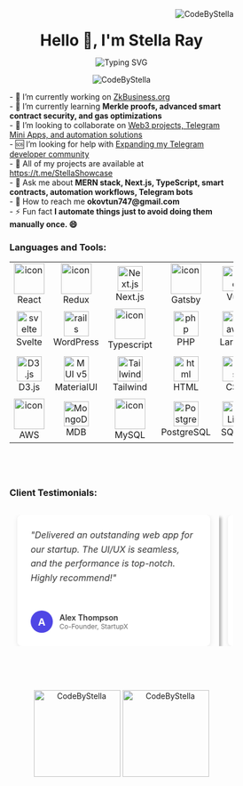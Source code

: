 <div>
    <img align="right" src="https://komarev.com/ghpvc/?username=CodeByStella&label=Profile%20views&color=0e75b6&style=flat" alt="CodeByStella" />
</div>
<h1 align="center">Hello 👋, I'm Stella Ray</h1>

<p align="center">
    <img src="https://readme-typing-svg.demolab.com?font=Dancing+Script&weight=800&size=26&duration=3000&pause=500&center=true&random=true&width=970&height=64&lines=Full-Stack+Web2+%26+Web3+Developer+%7C+Scalable%2C+high-performance+apps.;Automation+%26+Telegram+Bots+%7C+Smart+workflows+%26+mini+apps.;Casino+%26+Betting+Sites+%7C+Secure%2C+high-traffic+platforms.;Smart+Contracts+%26+dApps+%7C+Decentralized%2C+trustless+solutions." alt="Typing SVG" />
</p>
<p align="center">  
    <img src="https://github-trophies.vercel.app/?username=CodeByStella" alt="CodeByStella" />
</p>

<p align="left">
    - 🔭 I’m currently working on <a href="https://zkbusiness.org/">ZkBusiness.org</a><br/>
    - 🌱 I’m currently learning <b>Merkle proofs, advanced smart contract security, and gas optimizations</b><br/>
    - 🤝 I’m looking to collaborate on <a href="https://t.me/StellaShowcase">Web3 projects, Telegram Mini Apps, and automation solutions</a><br/>
    - 🆘 I’m looking for help with <a href="https://t.me/DevCollab">Expanding my Telegram developer community</a><br/>
    - 📂 All of my projects are available at <a href="https://t.me/StellaShowcase">https://t.me/StellaShowcase</a><br/>
    - 💬 Ask me about <b>MERN stack, Next.js, TypeScript, smart contracts, automation workflows, Telegram bots</b><br/>
    - 📮 How to reach me <b>okovtun747@gmail.com</b><br/>
    - ⚡ Fun fact <b>I automate things just to avoid doing them manually once. 😄</b>
</p>
<h3 align="left">Languages and Tools:</h3>
<table align="center">
  <tr>
    <td align="center" width="90">
      <img src="https://techstack-generator.vercel.app/react-icon.svg" alt="icon" width="55" height="55" />
      <br>React
    </td>
    <td align="center" width="90">
      <img src="https://techstack-generator.vercel.app/redux-icon.svg" alt="icon" width="55" height="55" />
      <br>Redux
    </td>
    <td align="center" width="90">
      <img src="https://skillicons.dev/icons?i=nextjs" width="45" height="45" alt="Next.js" />
      <br>Next.js
    </td>
    <td align="center" width="90">
      <img src="https://techstack-generator.vercel.app/gatsby-icon.svg" alt="icon" width="55" height="55" />
      <br>Gatsby
    </td>
    <td align="center" width="90">
      <img src="https://skillicons.dev/icons?i=vue" width="45" height="45" alt="Vue" />
      <br>Vue
    </td>
    <td align="center" width="90">
      <img src="https://skillicons.dev/icons?i=nuxtjs" width="45" height="45" alt="Nuxt.js" />
      <br>Nuxt.js
    </td>
    <td align="center" width="90">
      <img src="https://skillicons.dev/icons?i=angular" width="45" height="45" alt="Angular" />
      <br>Angular
    </td>
    <td align="center" width="90">
      <img src="https://skillicons.dev/icons?i=nestjs" width="45" height="45" alt="Nest.js" />
      <br>Nest.js
    </td>
    <td align="center" width="90">
      <img src="https://skillicons.dev/icons?i=nodejs" width="45" height="45" alt="Node.js" />
      <br>Node.js
    </td>
    <td align="center" width="90">
      <img src="https://skillicons.dev/icons?i=express" width="45" height="45" alt="Express" />
      <br>Express
    </td>
  </tr>
  <tr>
    <td align="center" width="90">
      <img src="https://skillicons.dev/icons?i=svelte" width="45" height="45" alt="svelte" />
      <br>Svelte
    </td>
    <td align="center" width="90">
      <img src="https://skillicons.dev/icons?i=wordpress" width="45" height="45" alt="rails" />
      <br>WordPress
    </td>
    <td align="center" width="90">
      <img src="https://techstack-generator.vercel.app/ts-icon.svg" alt="icon" width="55" height="55" />
      <br>Typescript
    </td>
    <td align="center" width="90">
      <img src="https://skillicons.dev/icons?i=php" width="45" height="45" alt="php" />
      <br>PHP
    </td>
    <td align="center" width="90">
      <img src="https://skillicons.dev/icons?i=laravel" width="45" height="45" alt="Laravel" />
      <br>Laravel
    </td>
    <td align="center" width="90">
      <img src="https://techstack-generator.vercel.app/python-icon.svg" alt="icon" width="55" height="55" />
      <br>Python
    </td>
    <td align="center" width="90">
      <img src="https://techstack-generator.vercel.app/django-icon.svg" alt="icon" width="55" height="55" />
      <br>Django
    </td>
    <td align="center" width="90">
      <img src="https://skillicons.dev/icons?i=flask" width="45" height="45" alt="Flask" />
      <br>Flask
    </td>
    <td align="center" width="90">
      <img src="https://skillicons.dev/icons?i=ruby" width="45" height="45" alt="Ruby" />
      <br>Ruby
    </td>
    <td align="center" width="90">
      <img src="https://techstack-generator.vercel.app/restapi-icon.svg" alt="icon" width="55" height="55" />
      <br>RestAPI
    </td>
  </tr>
  <tr>
    <td align="center" width="90">
      <img src="https://skillicons.dev/icons?i=d3" width="45" height="45" alt="D3.js" />
      <br>D3.js
    </td>
    <td align="center" width="90">
      <img src="https://skillicons.dev/icons?i=materialui" width="45" height="45" alt="MUI v5" />
      <br>MaterialUI
    </td>
    <td align="center" width="90">
      <img src="https://skillicons.dev/icons?i=tailwind" width="45" height="45" alt="Tailwind" />
      <br>Tailwind
    </td>
    <td align="center" width="90">
      <img src="https://skillicons.dev/icons?i=html" width="45" height="45" alt="html" />
      <br>HTML
    </td>
    <td align="center" width="90">
      <img src="https://skillicons.dev/icons?i=css" width="45" height="45" alt="css" />
      <br>CSS
    </td>
    <td align="center" width="90">
      <img src="https://techstack-generator.vercel.app/sass-icon.svg" alt="icon" width="55" height="55" />
      <br>Sass
    </td>
    <td align="center" width="90">
      <img src="https://skillicons.dev/icons?i=bootstrap" width="45" height="45" alt="Bootstrap" />
      <br>Bootstrap
    </td>
    <td align="center" width="90">
      <img src="https://skillicons.dev/icons?i=babel" width="45" height="45" alt="babel" />
      <br>Babel
    </td>
    <td align="center" width="90">
      <img src="https://skillicons.dev/icons?i=threejs" width="45" height="45" alt="Three.js" />
      <br>Three.js
    </td>
    <td align="center" width="90">
      <img src="https://skillicons.dev/icons?i=solidity" width="45" height="45" alt="Solidity" />
      <br>Solidity
    </td>
  </tr>
  <tr>
    <td align="center" width="90">
      <img src="https://techstack-generator.vercel.app/aws-icon.svg" alt="icon" width="55" height="55" />
      <br>AWS
    </td>
    <td align="center" width="90">
      <img src="https://skillicons.dev/icons?i=mongodb" width="45" height="45" alt="MongoDB" />
      <br>MDB
    </td>
    <td align="center" width="90">
      <img src="https://techstack-generator.vercel.app/mysql-icon.svg" alt="icon" width="55" height="55" />
      <br>MySQL
    </td>
    <td align="center" width="90">
      <img src="https://skillicons.dev/icons?i=postgres" width="45" height="45" alt="PostgreSQL" />
      <br>PostgreSQL
    </td>
    <td align="center" width="90">
      <img src="https://skillicons.dev/icons?i=sqlite" width="45" height="45" alt="SQLite" />
      <br>SQLite
    </td>
    <td align="center" width="90">
      <img src="https://skillicons.dev/icons?i=flutter" width="45" height="45" alt="Flutter" />
      <br>Flutter
    </td>
    <td align="center" width="90">
      <img src="https://skillicons.dev/icons?i=androidstudio" width="45" height="45" alt="AndroidStudio" />
      <br>Android
    </td>
    <td align="center" width="90">
      <img src="https://techstack-generator.vercel.app/java-icon.svg" alt="icon" width="55" height="55" />
      <br>Java
    </td>
    <td align="center" width="90">
      <img src="https://techstack-generator.vercel.app/csharp-icon.svg" alt="icon" width="55" height="55" />
      <br>C#
    </td>
    <td align="center" width="90">
      <img src="https://techstack-generator.vercel.app/cpp-icon.svg" alt="icon" width="55" height="55" />
      <br>C++
    </td>
  </tr>
</table>

<div  style="width: 100%; overflow: hidden;">
  <style>
    * {
      margin: 0;
      padding: 0;
      box-sizing: border-box;
    }
    .reviews-container {
      max-width: 1200px;
      margin: 40px auto;
      overflow: hidden;
      position: relative;
    }
    .reviews-title {
      text-align: left;
      margin-bottom: 30px;
    }
    .reviews-title-text {
      font-size: 32px;
      font-weight: bold;
      margin-bottom: 8px;
    }
    .reviews-subtitle {
      font-size: 16px;
      color: #666;
    }
    .reviews-track-container {
      width: 100%;
      overflow: hidden;
      position: relative;
    }
    .reviews-track {
      display: flex;
      width: fit-content;
      animation: scroll 30s linear infinite;
    }
    @keyframes scroll {
      0% {
        transform: translateX(0);
      }
      100% {
        transform: translateX(-50%);
      }
    }
    .review-card {
      flex: 0 0 auto;
      width: 380px;
      padding: 0 16px;
      box-shadow: 4px 4px 5px rgba(0, 0, 0, 0.3);
    }
    .review-content {
      background-color: white;
      border-radius: 8px;
      padding: 24px;
      height: 100%;
      box-shadow: 0 2px 10px rgba(0, 0, 0, 0.1);
      transition: transform 0.3s ease, box-shadow 0.3s ease;
      display: flex;
      flex-direction: column;
      justify-content: space-between;
    }
    .review-content:hover {
      transform: translateY(-5px);
      box-shadow: 0 10px 20px rgba(0, 0, 0, 0.1);
    }
    .review-text {
      font-size: 16px;
      line-height: 1.6;
      margin-bottom: 20px;
      color: #333;
      font-style: italic;
    }
    .review-author {
      display: flex;
      align-items: center;
    }
    .review-avatar {
      width: 40px;
      height: 40px;
      margin-right: 12px;
      flex-shrink: 0;
    }
    .review-avatar-inner {
      width: 100%;
      height: 100%;
      border-radius: 50%;
      background-color: #4f46e5;
      color: white;
      display: flex;
      align-items: center;
      justify-content: center;
      font-weight: bold;
      font-size: 18px;
    }
    .review-info {
      display: flex;
      flex-direction: column;
    }
    .review-name {
      font-weight: 600;
      font-size: 14px;
      color: #333;
    }
    .review-role {
      font-size: 12px;
      color: #666;
    }
    @media (max-width: 768px) {
      .review-card {
        width: 280px;
      }
    }
  </style>
  <div class="reviews-container">
    <div class="reviews-title">
      <h3>Client Testimonials:</h3>
    </div>
    <div class="reviews-track-container">
      <div class="reviews-track">
      <div class="review-card">
          <div class="review-content">
              <div class="review-text">"Delivered an outstanding web app for our startup. The UI/UX is seamless, and the performance is top-notch. Highly recommend!"</div>
              <div class="review-author">
                  <div class="review-avatar">
                      <div class="review-avatar-inner">A</div>
                  </div>
                  <div class="review-info">
                      <div class="review-name">Alex Thompson</div>
                      <div class="review-role">Co-Founder, StartupX</div>
                  </div>
              </div>
          </div>
      </div>
      <div class="review-card">
           <div class="review-content">
               <div class="review-text">"Needed a custom Telegram bot for our business, and the result was excellent. Great communication and problem-solving skills!"</div>
               <div class="review-author">
                   <div class="review-avatar">
                       <div class="review-avatar-inner">J</div>
                   </div>
                   <div class="review-info">
                       <div class="review-name">James Carter</div>
                       <div class="review-role">CEO, BotHub</div>
                   </div>
               </div>
           </div>
       </div>
       <div class="review-card">
           <div class="review-content">
               <div class="review-text">"Integrated Web3 functionality into our platform flawlessly. Blockchain knowledge is impressive, and the smart contracts were bug-free!"</div>
               <div class="review-author">
                   <div class="review-avatar">
                       <div class="review-avatar-inner">S</div>
                   </div>
                   <div class="review-info">
                       <div class="review-name">Samuel Lee</div>
                       <div class="review-role">Blockchain Lead, DeFi Solutions</div>
                   </div>
               </div>
           </div>
       </div>
       <div class="review-card">
           <div class="review-content">
               <div class="review-text">"Our e-commerce platform needed speed and scalability. Optimized our Next.js app perfectly. The results were beyond expectations!"</div>
               <div class="review-author">
                   <div class="review-avatar">
                       <div class="review-avatar-inner">M</div>
                   </div>
                   <div class="review-info">
                       <div class="review-name">Michael Adams</div>
                       <div class="review-role">CTO, ShopEase</div>
                   </div>
               </div>
           </div>
       </div>
       <div class="review-card">
           <div class="review-content">
               <div class="review-text">"Needed a reliable freelancer for a complex MERN stack project. Everything from backend APIs to frontend design was handled flawlessly."</div>
               <div class="review-author">
                   <div class="review-avatar">
                       <div class="review-avatar-inner">E</div>
                   </div>
                   <div class="review-info">
                       <div class="review-name">Ethan Roberts</div>
                       <div class="review-role">Product Manager, TechFlow</div>
                   </div>
               </div>
           </div>
       </div>
       <div class="review-card">
           <div class="review-content">
               <div class="review-text">"Working together was a breeze. Met tight deadlines, provided clear documentation, and the final product was rock solid!"</div>
               <div class="review-author">
                   <div class="review-avatar">
                       <div class="review-avatar-inner">D</div>
                   </div>
                   <div class="review-info">
                       <div class="review-name">Daniel Foster</div>
                       <div class="review-role">Head of Engineering, FinTechPro</div>
                   </div>
               </div>
           </div>
       </div>
   </div> 
    </div>  
  </div>
</div>
<h1></h1>
<p align="center">
    <img  height="156" src="https://github-readme-stats.vercel.app/api?username=CodeByStella&show_icons=true&locale=en" alt="CodeByStella" />
    <img  height="156" src="https://github-readme-streak-stats.herokuapp.com/?user=CodeByStella&" alt="CodeByStella" />
</p>


